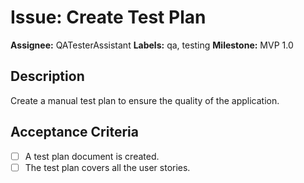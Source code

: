 
# Issue: Create Test Plan

**Assignee:** QATesterAssistant
**Labels:** qa, testing
**Milestone:** MVP 1.0

## Description

Create a manual test plan to ensure the quality of the application.

## Acceptance Criteria

- [ ] A test plan document is created.
- [ ] The test plan covers all the user stories.
